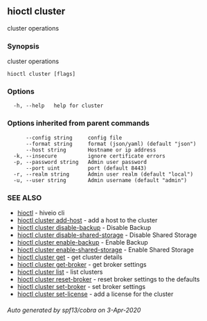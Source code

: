 ## hioctl cluster

cluster operations

### Synopsis

cluster operations

```
hioctl cluster [flags]
```

### Options

```
  -h, --help   help for cluster
```

### Options inherited from parent commands

```
      --config string     config file
      --format string     format (json/yaml) (default "json")
      --host string       Hostname or ip address
  -k, --insecure          ignore certificate errors
  -p, --password string   Admin user password
      --port uint         port (default 8443)
  -r, --realm string      Admin user realm (default "local")
  -u, --user string       Admin username (default "admin")
```

### SEE ALSO

* [hioctl](hioctl.md)	 - hiveio cli
* [hioctl cluster add-host](hioctl_cluster_add-host.md)	 - add a host to the cluster
* [hioctl cluster disable-backup](hioctl_cluster_disable-backup.md)	 - Disable Backup
* [hioctl cluster disable-shared-storage](hioctl_cluster_disable-shared-storage.md)	 - Disable Shared Storage
* [hioctl cluster enable-backup](hioctl_cluster_enable-backup.md)	 - Enable Backup
* [hioctl cluster enable-shared-storage](hioctl_cluster_enable-shared-storage.md)	 - Enable Shared Storage
* [hioctl cluster get](hioctl_cluster_get.md)	 - get cluster details
* [hioctl cluster get-broker](hioctl_cluster_get-broker.md)	 - get broker settings
* [hioctl cluster list](hioctl_cluster_list.md)	 - list clusters
* [hioctl cluster reset-broker](hioctl_cluster_reset-broker.md)	 - reset broker settings to the defaults
* [hioctl cluster set-broker](hioctl_cluster_set-broker.md)	 - set broker settings
* [hioctl cluster set-license](hioctl_cluster_set-license.md)	 - add a license for the cluster

###### Auto generated by spf13/cobra on 3-Apr-2020
